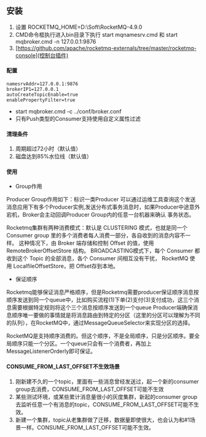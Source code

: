 ## 安装
1. 设置 ROCKETMQ_HOME=D:\Soft\RocketMQ-4.9.0
2. CMD命令框执行进入bin目录下执行 start mqnamesrv.cmd 和 start mqbroker.cmd -n 127.0.0.1:9876
3. [https://github.com/apache/rocketmq-externals/tree/master/rocketmq-console](控制台插件)
#### 配置
```
namesrvAddr=127.0.0.1:9876
brokerIP1=127.0.0.1
autoCreateTopicEnable=true
enablePropertyFilter=true
```
 - start mqbroker.cmd -c ../conf/broker.conf
 - 只有Push类型的Consumer支持使用自定义属性过滤 
#### 清理条件
 1. 周期超过72小时（默认值） 
 2. 磁盘达到85%水位线（默认值）
#### 使用
- Group作用  

Producer Group作用如下：标识一类Producer 可以通过运维工具查询这个发送消息应用下有多个Producer实例,发送分布式事务消息时，如果Producer中途意外宕机，Broker会主动回调Producer Group内的任意一台机器来确认 事务状态。

Rocketmq集群有两种消费模式：默认是 CLUSTERING 模式，也就是同一个 Consumer group 里的多个消费者每人消费一部分，各自收到的消息内容不一样。 这种情况下，由 Broker 端存储和控制 Offset 的值，使用 RemoteBrokerOffsetStore 结构。
BROADCASTING模式下，每个 Consumer 都收到这个 Topic 的全部消息，各个 Consumer 间相互没有干扰， RocketMQ 使用 LocalfileOffsetStore，把 Offset存到本地。

- 保证顺序  

Rocketmq能够保证消息严格顺序，但是Rocketmq需要producer保证顺序消息按顺序发送到同一个queue中，比如购买流程(1)下单(2)支付(3)支付成功，这三个消息需要根据特定规则将这个三个消息按顺序发送到一个queue Producer端确保消息顺序唯一要做的事情就是将消息路由到特定的分区（这里的分区可以理解为不同的队列），在RocketMQ中，通过MessageQueueSelector来实现分区的选择。

RocketMQ是支持顺序消费的。但这个顺序，不是全局顺序，只是分区顺序。要全局顺序只能一个分区。一个queue只会有一个消费者，再加上MessageListenerOrderly即可保证。

#### CONSUME_FROM_LAST_OFFSET不生效场景
1. 刚新建不久的一个topic，里面有一些消息曾经发送过，起一个新的consumer group去消费，CONSUME_FROM_LAST_OFFSET可能不生效
2. 某些测试环境，或某些累计消息量很小的灰度集群，新起的consumer group 去监听任意一个有消息的topic，CONSUME_FROM_LAST_OFFSET可能不生效。
3. 新建一个集群，topic从老集群做了迁移，数据量即使很大，也会认为和#1场景一样。CONSUME_FROM_LAST_OFFSET可能不生效。